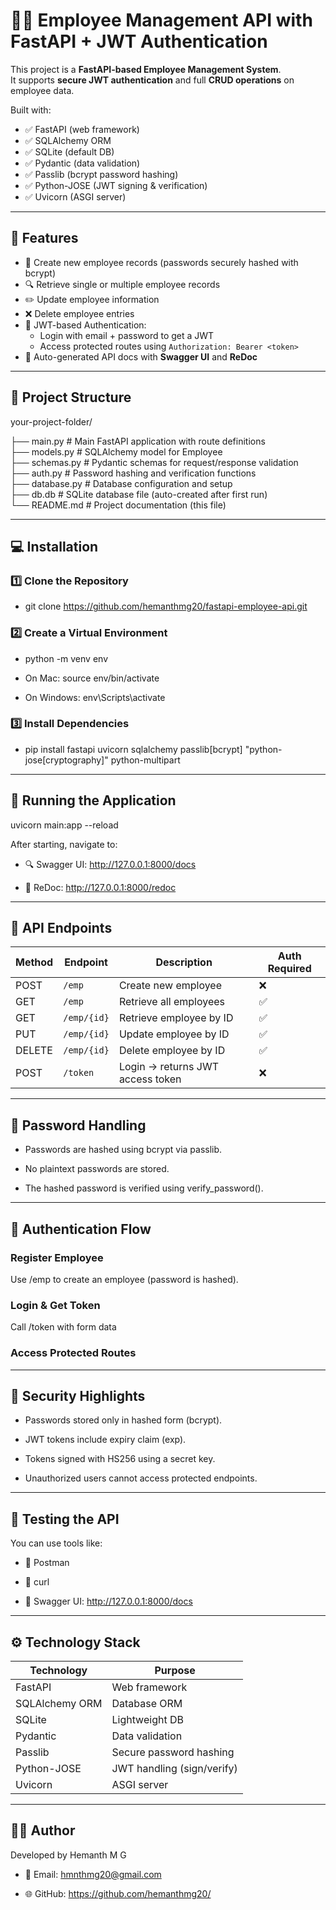 # 🧑‍💼 Employee Management API with FastAPI + JWT Authentication

This project is a **FastAPI-based Employee Management System**.  
It supports **secure JWT authentication** and full **CRUD operations** on employee data.

Built with:
- ✅ FastAPI (web framework)
- ✅ SQLAlchemy ORM
- ✅ SQLite (default DB)
- ✅ Pydantic (data validation)
- ✅ Passlib (bcrypt password hashing)
- ✅ Python-JOSE (JWT signing & verification)
- ✅ Uvicorn (ASGI server)

---

## 📌 Features

- 🚀 Create new employee records (passwords securely hashed with bcrypt)
- 🔍 Retrieve single or multiple employee records
- ✏️ Update employee information
- ❌ Delete employee entries
- 🔐 JWT-based Authentication:
  - Login with email + password to get a JWT
  - Access protected routes using `Authorization: Bearer <token>`
- 📄 Auto-generated API docs with **Swagger UI** and **ReDoc**

---

## 📁 Project Structure

your-project-folder/

├── main.py # Main FastAPI application with route definitions    
├── models.py # SQLAlchemy model for Employee    
├── schemas.py # Pydantic schemas for request/response validation                                                                                                             
├── auth.py # Password hashing and verification functions                                                                                                                     
├── database.py # Database configuration and setup                                                                                                                            
├── db.db # SQLite database file (auto-created after first run)  
└── README.md # Project documentation (this file)                                                                                                                             

---

## 💻 Installation

### 1️⃣ Clone the Repository

- git clone https://github.com/hemanthmg20/fastapi-employee-api.git

### 2️⃣ Create a Virtual Environment

- python -m venv env

- On Mac: source env/bin/activate

- On Windows: env\Scripts\activate

### 3️⃣ Install Dependencies

- pip install fastapi uvicorn sqlalchemy passlib[bcrypt] "python-jose[cryptography]" python-multipart

---

## 🚀 Running the Application

uvicorn main:app --reload

After starting, navigate to:

- 🔍 Swagger UI: http://127.0.0.1:8000/docs

- 📘 ReDoc: http://127.0.0.1:8000/redoc

---

## 🔗 API Endpoints

| Method | Endpoint    | Description                      | Auth Required |
| ------ | ----------- | -------------------------------- | ------------- |
| POST   | `/emp`      | Create new employee              | ❌             |
| GET    | `/emp`      | Retrieve all employees           | ✅             |
| GET    | `/emp/{id}` | Retrieve employee by ID          | ✅             |
| PUT    | `/emp/{id}` | Update employee by ID            | ✅             |
| DELETE | `/emp/{id}` | Delete employee by ID            | ✅             |
| POST   | `/token`    | Login → returns JWT access token | ❌             |


---

## 🧠 Password Handling

- Passwords are hashed using bcrypt via passlib.

- No plaintext passwords are stored.

- The hashed password is verified using verify_password().

---

## 🔐 Authentication Flow

### Register Employee
Use /emp to create an employee (password is hashed).

### Login & Get Token
Call /token with form data

### Access Protected Routes

---

## 🧠 Security Highlights

- Passwords stored only in hashed form (bcrypt).

- JWT tokens include expiry claim (exp).

- Tokens signed with HS256 using a secret key.

- Unauthorized users cannot access protected endpoints.

---

## 🧪 Testing the API

You can use tools like:

- 🔧 Postman

- 🧪 curl

- 🧰 Swagger UI: http://127.0.0.1:8000/docs

---

## ⚙️ Technology Stack

| Technology     | Purpose                    |
| -------------- | -------------------------- |
| FastAPI        | Web framework              |
| SQLAlchemy ORM | Database ORM               |
| SQLite         | Lightweight DB             |
| Pydantic       | Data validation            |
| Passlib        | Secure password hashing    |
| Python-JOSE    | JWT handling (sign/verify) |
| Uvicorn        | ASGI server                |


---

## 🙋‍♂️ Author

Developed by Hemanth M G

- 📧 Email: hmnthmg20@gmail.com

- 🌐 GitHub: https://github.com/hemanthmg20/


